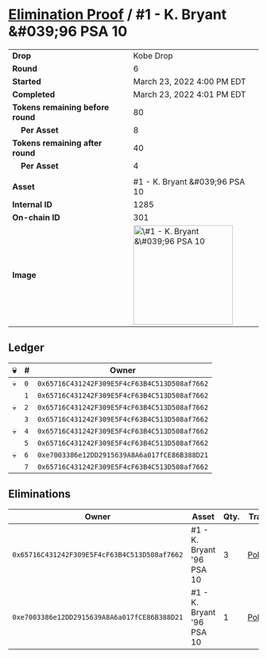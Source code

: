 # [Elimination Proof](./readme.md) / \#1 - K. Bryant &\#039;96 PSA 10

|                                       |                                                                                                                                                                                                      |
| ------------------------------------- | ---------------------------------------------------------------------------------------------------------------------------------------------------------------------------------------------------- |
| **Drop**                              | Kobe Drop                                                                                                                                                                                            |
| **Round**                             | 6                                                                                                                                                                                                    |
| **Started**                           | March 23, 2022 4:00 PM EDT                                                                                                                                                                           |
| **Completed**                         | March 23, 2022 4:01 PM EDT                                                                                                                                                                           |
| **Tokens remaining before round**     | 80                                                                                                                                                                                                   |
| **&nbsp;&nbsp;&nbsp;&nbsp;Per Asset** | 8                                                                                                                                                                                                    |
| **Tokens remaining after round**      | 40                                                                                                                                                                                                   |
| **&nbsp;&nbsp;&nbsp;&nbsp;Per Asset** | 4                                                                                                                                                                                                    |
|                                       |                                                                                                                                                                                                      |
| **Asset**                             | \#1 - K. Bryant &\#039;96 PSA 10                                                                                                                                                                     |
| **Internal ID**                       | 1285                                                                                                                                                                                                 |
| **On-chain ID**                       | 301                                                                                                                                                                                                  |
| **Image**                             | <img src="https://tcdn.blokpax.com/95d5aeda-7ad8-4fe3-8a59-b3558ca834ca/a5a6ebfbb2c8dc308290452e09bfc59a3b486d093fb6146a8640d7d98257e21a.jpg" height="200" alt="\#1 - K. Bryant &\#039;96 PSA 10" /> |

## Ledger

| 💀  | #   | Owner                                        |
| --- | --- | -------------------------------------------- |
| 💀  | `0` | `0x65716C431242F309E5F4cF63B4C513D508af7662` |
|     | `1` | `0x65716C431242F309E5F4cF63B4C513D508af7662` |
| 💀  | `2` | `0x65716C431242F309E5F4cF63B4C513D508af7662` |
|     | `3` | `0x65716C431242F309E5F4cF63B4C513D508af7662` |
| 💀  | `4` | `0x65716C431242F309E5F4cF63B4C513D508af7662` |
|     | `5` | `0x65716C431242F309E5F4cF63B4C513D508af7662` |
| 💀  | `6` | `0xe7003386e12DD2915639A8A6a017fCE86B388D21` |
|     | `7` | `0x65716C431242F309E5F4cF63B4C513D508af7662` |

## Eliminations

| Owner                                        | Asset                      | Qty. | Transaction                                                                                                  |
| -------------------------------------------- | -------------------------- | ---- | ------------------------------------------------------------------------------------------------------------ |
| `0x65716C431242F309E5F4cF63B4C513D508af7662` | \#1 - K. Bryant '96 PSA 10 | 3    | [Polygonscan](https://polygonscan.com/tx/0x4904c1ff7c1eb12fc2583e8f457e1e423660fc00e7ac3d3eceeb8556ad8aa426) |
| `0xe7003386e12DD2915639A8A6a017fCE86B388D21` | \#1 - K. Bryant '96 PSA 10 | 1    | [Polygonscan](https://polygonscan.com/tx/0xef0fb898dd6e60bd5e01da2c5116b8f480d7bfc9fba18c7bf8f65ac2797f63f8) |
